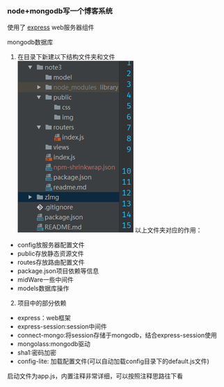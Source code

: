 ### node+mongodb写一个博客系统
使用了 [express](http://www.expressjs.com.cn/) web服务器组件

mongodb数据库

1. 在目录下新建以下结构文件夹和文件
![](../zImg/1.png)
以上文件夹对应的作用：
* config放服务器配置文件
* public存放静态资源文件
* routes存放路由配置文件
* package.json项目依赖等信息
* midWare一些中间件
* models数据库操作
2. 项目中的部分依赖
* express：web框架
* express-session:session中间件
* connect-mongo:将session存储于mongodb，结合express-session使用
* mongolass:mongodb驱动
* sha1:密码加密
* config-lite: 加载配置文件(可以自动加载config目录下的default.js文件)

启动文件为app.js，内置注释非常详细，可以按照注释思路往下看